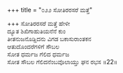 +++
title = "೦೨೨ ಸೋತಿರರಸರೆ ಮತ್ತೆ"

+++
ಸೋತಿರರಸರೆ ಮತ್ತೆ ಹೇಳೀ  
ದ್ಯೂತ ಶಿಖಿಗಾಹುತಿಯನೆನೆ ಕುಂ  
ತೀತನುಜನೊಡ್ಡಿದನು ವಿಗಡ ಬಕಾಸುರಾಂತಕನ  
ಆತುದೊಂದರೆಗಳಿಗೆ ಸೌಬಲ   
ಸೋತ ಧರ್ಮಜ ಗೆಲಿದ ಧರ್ಮಜ  
ಸೋತ ಸೌಬಲ ಗೆಲಿದನೆಂಬವೊಲಾಯ್ತು ಘನ ರಭಸ     ॥22॥